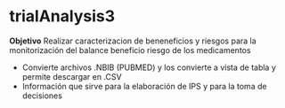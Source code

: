# trialAnalysis3
**Objetivo**
Realizar caracterizacion de beneneficios y riesgos para la monitorización del balance beneficio riesgo de los medicamentos
- Convierte archivos .NBIB (PUBMED) y los convierte a vista de tabla y permite descargar en .CSV
- Información que sirve para la elaboración de IPS y para la toma de decisiones
